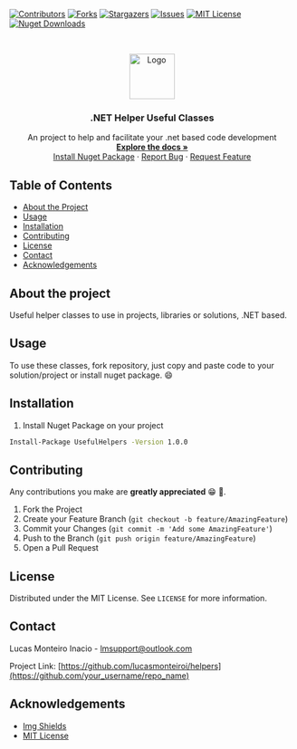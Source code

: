 <!-- PROJECT SHIELDS -->
[![Contributors][contributors-shield]][contributors-url]
[![Forks][forks-shield]][forks-url]
[![Stargazers][stars-shield]][stars-url]
[![Issues][issues-shield]][issues-url]
[![MIT License][license-shield]][license-url]
[![Nuget Downloads][nuget-shield]][nuget-url]


<!-- PROJECT LOGO -->
<br />
<p align="center">
  <a href="https://github.com/lucasmonteiroi/helpers">
    <img src="https://cdn.pixabay.com/photo/2017/02/18/19/20/logo-2078018_960_720.png" alt="Logo" width="80" height="80">
  </a>

  <h3 align="center">.NET Helper Useful Classes</h3>

  <p align="center">
    An project to help and facilitate your .net based code development
    <br />
    <a href="https://github.com/lucasmonteiroi/helpers"><strong>Explore the docs »</strong></a>
    <br />
    <a href="https://www.nuget.org/packages/UsefulHelpers/">Install Nuget Package</a>
    ·
    <a href="https://github.com/lucasmonteiroi/helpers/issues">Report Bug</a>
    ·
    <a href="https://github.com/lucasmonteiroi/helpers/issues">Request Feature</a>
  </p>
</p>

<!-- TABLE OF CONTENTS -->
## Table of Contents

* [About the Project](#about-the-project)
* [Usage](#usage)
* [Installation](#installation)
* [Contributing](#contributing)
* [License](#license)
* [Contact](#contact)
* [Acknowledgements](#acknowledgements)

## About the project
Useful helper classes to use in projects, libraries or solutions, .NET based.

<!-- USAGE EXAMPLES -->
## Usage
To use these classes, fork repository, just copy and paste code to your solution/project or install nuget package. :smile:

<!-- INSTALLATION -->
## Installation

1. Install Nuget Package on your project
```sh
Install-Package UsefulHelpers -Version 1.0.0
```

<!-- CONTRIBUTING -->
## Contributing
Any contributions you make are **greatly appreciated** :grin: :pray:.

1. Fork the Project
2. Create your Feature Branch (`git checkout -b feature/AmazingFeature`)
3. Commit your Changes (`git commit -m 'Add some AmazingFeature'`)
4. Push to the Branch (`git push origin feature/AmazingFeature`)
5. Open a Pull Request

<!-- LICENSE -->
## License
Distributed under the MIT License. See `LICENSE` for more information.

<!-- CONTACT -->
## Contact
Lucas Monteiro Inacio - lmsupport@outlook.com

Project Link: [https://github.com/lucasmonteiroi/helpers](https://github.com/your_username/repo_name)

<!-- ACKNOWLEDGEMENTS -->
## Acknowledgements
* [Img Shields](https://shields.io)
* [MIT License](https://choosealicense.com/licenses/mit/)

<!-- MARKDOWN LINKS & IMAGES -->
<!-- https://www.markdownguide.org/basic-syntax/#reference-style-links -->
[contributors-shield]: https://img.shields.io/github/contributors/lucasmonteiroi/helpers.svg?style=flat-square
[contributors-url]: https://github.com/lucasmonteiroi/helpers/graphs/contributors
[forks-shield]: https://img.shields.io/github/forks/lucasmonteiroi/helpers.svg?style=flat-square
[forks-url]: https://github.com/lucasmonteiroi/helpers/network/members
[stars-shield]: https://img.shields.io/github/stars/lucasmonteiroi/helpers.svg?style=flat-square
[stars-url]: https://github.com/lucasmonteiroi/helpers/stargazers
[issues-shield]: https://img.shields.io/github/issues/lucasmonteiroi/helpers.svg?style=flat-square
[issues-url]: https://github.com/lucasmonteiroi/helpers/issues
[license-shield]: https://img.shields.io/github/license/lucasmonteiroi/helpers.svg?style=flat-square
[license-url]: https://github.com/lucasmonteiroi/helpers/blob/master/LICENSE.txt
[nuget-shield]: https://img.shields.io/nuget/dt/UsefulHelpers?style=flat-square
[nuget-url]: https://www.nuget.org/packages/UsefulHelpers/
